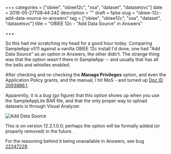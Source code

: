 +++
categories = ["obiee", "obiee12c", "xsa", "dataset", "datasetsvc"]
date = 2016-05-27T08:44:24Z
description = ""
draft = false
slug = "obiee-12c-add-data-source-in-answers"
tag = ["obiee", "obiee12c", "xsa", "dataset", "datasetsvc"]
title = "OBIEE 12c - \"Add Data Source\" in Answers"

+++

So this had me scratching my head for a good hour today. Comparing SampleApp v511 against a vanilla OBIEE 12c install I'd done, one had "Add Data Source" as an option in Answers, the other didn't. The strange thing was that the option *wasn't* there in SampleApp -- and usually that has all the bells and whistles enabled. 

After checking and re-checking the **Manage Privileges** option, and even the Application Policy grants, and the manual, I hit MoS - and turned up [Doc ID 2093886.1](https://support.oracle.com/epmos/faces/DocContentDisplay?id=2093886.1). 

Apparently, it is a _bug_ (go figure) that this option shows up when you use the SampleAppLite BAR file, and that the only proper way to upload datasets is through Visual Analyzer. 

![Add Data Source](/images/2016/05/Pasted_Image_27_05_2016__10_30.png)

This is on version 12.2.1.0.0; perhaps the option will be formally added (or properly removed) in the future.

For the reasoning behind it being unavailable in Answers, see bug [22347229](https://support.oracle.com/epmos/faces/BugDisplay?id=22347229).

